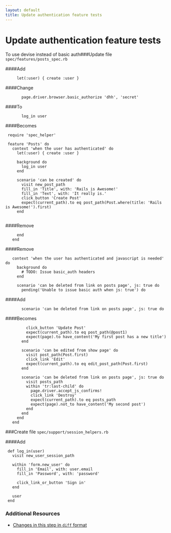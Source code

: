```yaml
---
layout: default
title: Update authentication feature tests
---
```


<h1 id="main">Update authentication feature tests</h1>


To use devise instead of basic auth###Update file `spec/features/posts_spec.rb`

####Add
```
     let(:user) { create :user }
```


####Change
```
       page.driver.browser.basic_authorize 'dhh', 'secret'
```


####To
```
       log_in user
```


####Becomes
```
 require 'spec_helper'
 
 feature 'Posts' do
   context 'when the user has authenticated' do
     let(:user) { create :user }
 
     background do
       log_in user
     end
 
     scenario 'can be created' do
       visit new_post_path
       fill_in 'Title', with: 'Rails is Awesome!'
       fill_in 'Text', with: 'It really is.'
       click_button 'Create Post'
       expect(current_path).to eq post_path(Post.where(title: 'Rails is Awesome!').first)
     end
 

```


####Remove
```
     end
   end
```


####Remove
```
   context 'when the user has authenticated and javascript is needed' do
     background do
       # TODO: Issue basic_auth headers
     end
 
     scenario 'can be deleted from link on posts page', js: true do
       pending('Unable to issue basic auth when js: true') do
```


####Add
```
       scenario 'can be deleted from link on posts page', js: true do
```


####Becomes
```
         click_button 'Update Post'
         expect(current_path).to eq post_path(@post1)
         expect(page).to have_content('My first post has a new title')
       end
 
       scenario 'can be edited from show page' do
         visit post_path(Post.first)
         click_link 'Edit'
         expect(current_path).to eq edit_post_path(Post.first)
       end
 
       scenario 'can be deleted from link on posts page', js: true do
         visit posts_path
         within 'tr:last-child' do
           page.driver.accept_js_confirms!
           click_link 'Destroy'
           expect(current_path).to eq posts_path
           expect(page).not_to have_content('My second post')
         end
       end
     end
   end

```


###Create file `spec/support/session_helpers.rb`

####Add
```
 def log_in(user)
   visit new_user_session_path
 
   within 'form.new_user' do
     fill_in 'Email', with: user.email
     fill_in 'Password', with: 'password'
 
     click_link_or_button 'Sign in'
   end
 
   user
 end
```



### Additional Resources

* [Changes in this step in `diff` format](https://github.com/software-academy/devise_bdd/commit/752ca264bd674b2c70abd3cd832a4c1a06d24964)

